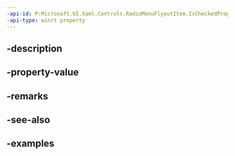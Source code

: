 ```yaml
---
-api-id: P:Microsoft.UI.Xaml.Controls.RadioMenuFlyoutItem.IsCheckedProperty
-api-type: winrt property
---
```


## -description

## -property-value

## -remarks

## -see-also

## -examples

